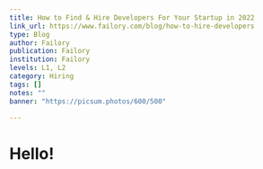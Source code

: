 ```yaml
---
title: How to Find & Hire Developers For Your Startup in 2022
link_url: https://www.failory.com/blog/how-to-hire-developers
type: Blog
author: Failory
publication: Failory
institution: Failory
levels: L1, L2
category: Hiring
tags: []
notes: ""
banner: "https://picsum.photos/600/500"

---
```


# Hello!
